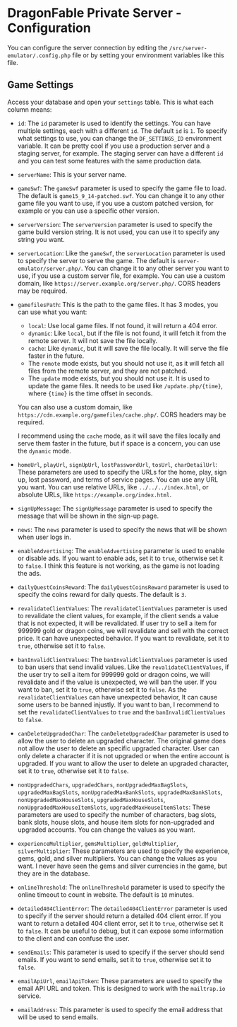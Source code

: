 
# DragonFable Private Server - Configuration

You can configure the server connection by editing the `/src/server-emulator/.config.php` file or by setting your environment variables like this file.

## Game Settings

Access your database and open your `settings` table. This is what each column means:

- `id`: The `id` parameter is used to identify the settings. You can have multiple settings, each with a different `id`. The default `id` is `1`. To specify what settings to use, you can change the `DF_SETTINGS_ID` environment variable. It can be pretty cool if you use a production server and a staging server, for example. The staging server can have a different `id` and you can test some features with the same production data.

- `serverName`: This is your server name.

- `gameSwf`: The `gameSwf` parameter is used to specify the game file to load. The default is `game15_9_14-patched.swf`. You can change it to any other game file you want to use, if you use a custom patched version, for example or you can use a specific other version.

- `serverVersion`: The `serverVersion` parameter is used to specify the game build version string. It is not used, you can use it to specify any string you want.

- `serverLocation`: Like the `gameSwf`, the `serverLocation` parameter is used to specify the server to serve the game. The default is `server-emulator/server.php/`. You can change it to any other server you want to use, if you use a custom server file, for example. You can use a custom domain, like `https://server.example.org/server.php/`. CORS headers may be required.

- `gamefilesPath`: This is the path to the game files. It has 3 modes, you can use what you want:
    - `local`: Use local game files. If not found, it will return a 404 error.
    - `dynamic`: Like `local`, but if the file is not found, it will fetch it from the remote server. It will not save the file locally.
    - `cache`: Like `dynamic`, but it will save the file locally. It will serve the file faster in the future.
    - The `remote` mode exists, but you should not use it, as it will fetch all files from the remote server, and they are not patched.
    - The `update` mode exists, but you should not use it. It is used to update the game files. It needs to be used like `/update.php/{time}`, where `{time}` is the time offset in seconds.

    You can also use a custom domain, like `https://cdn.example.org/gamefiles/cache.php/`. CORS headers may be required.

    I recommend using the `cache` mode, as it will save the files locally and serve them faster in the future, but if space is a concern, you can use the `dynamic` mode.

- `homeUrl`, `playUrl`, `signUpUrl`, `lostPasswordUrl`, `tosUrl`, `charDetailUrl`: These parameters are used to specify the URLs for the home, play, sign up, lost password, and terms of service pages. You can use any URL you want. You can use relative URLs, like `../../../index.html`, or absolute URLs, like `https://example.org/index.html`.

- `signUpMessage`: The `signUpMessage` parameter is used to specify the message that will be shown in the sign-up page.

- `news`: The `news` parameter is used to specify the news that will be shown when user logs in.

- `enableAdvertising`: The `enableAdvertising` parameter is used to enable or disable ads. If you want to enable ads, set it to `true`, otherwise set it to `false`. I think this feature is not working, as the game is not loading the ads.

- `dailyQuestCoinsReward`: The `dailyQuestCoinsReward` parameter is used to specify the coins reward for daily quests. The default is `3`.

- `revalidateClientValues`: The `revalidateClientValues` parameter is used to revalidate the client values, for example, if the client sends a value that is not expected, it will be revalidated. If user try to sell a item for 999999 gold or dragon coins, we will revalidate and sell with the correct price. It can have unexpected behavior. If you want to revalidate, set it to `true`, otherwise set it to `false`.

- `banInvalidClientValues`: The `banInvalidClientValues` parameter is used to ban users that send invalid values. Like the `revalidateClientValues`, if the user try to sell a item for 999999 gold or dragon coins, we will revalidate and if the value is unexpected, we will ban the user. If you want to ban, set it to `true`, otherwise set it to `false`. As the `revalidateClientValues` can have unexpected behavior, It can cause some users to be banned injustly. If you want to ban, I recommend to set the `revalidateClientValues` to `true` and the `banInvalidClientValues` to `false`.

- `canDeleteUpgradedChar`: The `canDeleteUpgradedChar` parameter is used to allow the user to delete an upgraded character. The original game does not allow the user to delete an specific upgraded character. User can only delete a character if it is not upgraded or when the entire account is upgraded. If you want to allow the user to delete an upgraded character, set it to `true`, otherwise set it to `false`.

- `nonUpgradedChars`, `upgradedChars`, `nonUpgradedMaxBagSlots`, `upgradedMaxBagSlots`, `nonUpgradedMaxBankSlots`, `upgradedMaxBankSlots`, `nonUpgradedMaxHouseSlots`, `upgradedMaxHouseSlots`, `nonUpgradedMaxHouseItemSlots`, `upgradedMaxHouseItemSlots`: These parameters are used to specify the number of characters, bag slots, bank slots, house slots, and house item slots for non-upgraded and upgraded accounts. You can change the values as you want.

- `experienceMultiplier`, `gemsMultiplier`, `goldMultiplier`, `silverMultiplier`: These parameters are used to specify the experience, gems, gold, and silver multipliers. You can change the values as you want. I never have seen the gems and silver currencies in the game, but they are in the database.

- `onlineThreshold`: The `onlineThreshold` parameter is used to specify the online timeout to count in website. The default is `10` minutes.

- `detailed404ClientError`: The `detailed404ClientError` parameter is used to specify if the server should return a detailed 404 client error. If you want to return a detailed 404 client error, set it to `true`, otherwise set it to `false`. It can be useful to debug, but it can expose some information to the client and can confuse the user.

- `sendEmails`: This parameter is used to specify if the server should send emails. If you want to send emails, set it to `true`, otherwise set it to `false`.

- `emailApiUrl`, `emailApiToken`: These parameters are used to specify the email API URL and token. This is designed to work with the `mailtrap.io` service.

- `emailAddress`: This parameter is used to specify the email address that will be used to send emails.

